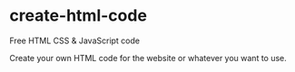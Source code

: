 # create-html-code
Free HTML CSS & JavaScript code

Create your own HTML code for the website or whatever you want to use.
